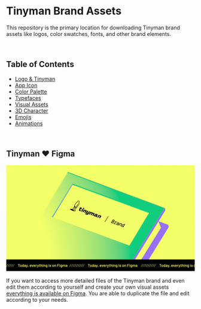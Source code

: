 # Tinyman Brand Assets
This repository is the primary location for downloading Tinyman brand assets like logos, color swatches, fonts, and other brand elements.

&nbsp;

## Table of Contents
- [Logo & Tinyman](./Logo/)
- [App Icon](./App_Icon/)
- [Color Palette](./Color_Palette/)
- [Typefaces](./Typeface/)
- [Visual Assets](./Visual_Assets/)
- [3D Character](./3D_Character/)
- [Emojis](./Emojis/)
- [Animations](./Animations/)

&nbsp;

## Tinyman ❤️ Figma
[![Tinyman Brand - Figma](./Tinyman_Brand.png)](#)

If you want to access more detailed files of the Tinyman brand and even edit them according to yourself and create your own visual assets [everything is available on Figma](#). You are able to duplicate the file and edit according to your needs. 






